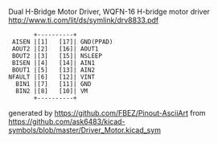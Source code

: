Dual H-Bridge Motor Driver, WQFN-16
H-bridge motor driver
http://www.ti.com/lit/ds/symlink/drv8833.pdf


	       +----------+
	 AISEN |[1]   [17]| GND(PPAD)
	 AOUT2 |[2]   [16]| AOUT1
	 BOUT2 |[3]   [15]| NSLEEP
	 BISEN |[4]   [14]| AIN1
	 BOUT1 |[5]   [13]| AIN2
	NFAULT |[6]   [12]| VINT
	  BIN1 |[7]   [11]| GND
	  BIN2 |[8]   [10]| VM
	       +----------+


generated by https://github.com/FBEZ/Pinout-AsciiArt from https://github.com/ask6483/kicad-symbols/blob/master/Driver_Motor.kicad_sym